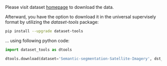 Please visit dataset [homepage](https://github.com/JenAlchimowicz/Semantic-segmentation-with-PyTorch-Satellite-Imagery) to download the data. 

Afterward, you have the option to download it in the universal supervisely format by utilizing the *dataset-tools* package:
``` bash
pip install --upgrade dataset-tools
```

... using following python code:
``` python
import dataset_tools as dtools

dtools.download(dataset='Semantic-segmentation-Satellite-Imagery', dst_path='~/dtools/datasets/Semantic-segmentation-Satellite-Imagery.tar')
```
